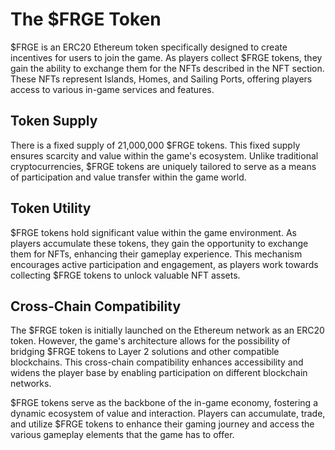 # The $FRGE Token
$FRGE is an ERC20 Ethereum token specifically designed to create incentives for users to join the game. As players collect $FRGE tokens, they gain the ability to exchange them for the NFTs described in the NFT section. These NFTs represent Islands, Homes, and Sailing Ports, offering players access to various in-game services and features.

## Token Supply
There is a fixed supply of 21,000,000 $FRGE tokens. This fixed supply ensures scarcity and value within the game's ecosystem. Unlike traditional cryptocurrencies, $FRGE tokens are uniquely tailored to serve as a means of participation and value transfer within the game world.

## Token Utility
$FRGE tokens hold significant value within the game environment. As players accumulate these tokens, they gain the opportunity to exchange them for NFTs, enhancing their gameplay experience. This mechanism encourages active participation and engagement, as players work towards collecting $FRGE tokens to unlock valuable NFT assets.

## Cross-Chain Compatibility
The $FRGE token is initially launched on the Ethereum network as an ERC20 token. However, the game's architecture allows for the possibility of bridging $FRGE tokens to Layer 2 solutions and other compatible blockchains. This cross-chain compatibility enhances accessibility and widens the player base by enabling participation on different blockchain networks.

$FRGE tokens serve as the backbone of the in-game economy, fostering a dynamic ecosystem of value and interaction. Players can accumulate, trade, and utilize $FRGE tokens to enhance their gaming journey and access the various gameplay elements that the game has to offer.
